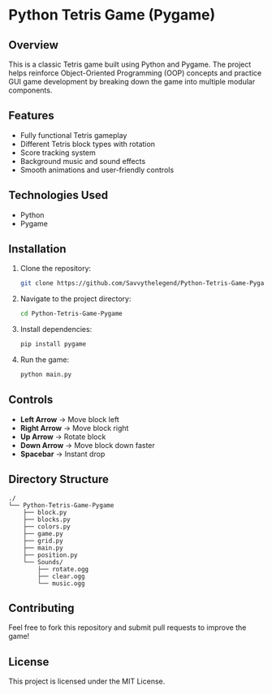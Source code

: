 # Python Tetris Game (Pygame)

## Overview
This is a classic Tetris game built using Python and Pygame. The project helps reinforce Object-Oriented Programming (OOP) concepts and practice GUI game development by breaking down the game into multiple modular components.

## Features
- Fully functional Tetris gameplay
- Different Tetris block types with rotation
- Score tracking system
- Background music and sound effects
- Smooth animations and user-friendly controls

## Technologies Used
- Python
- Pygame

## Installation
1. Clone the repository:
   ```bash
   git clone https://github.com/Savvythelegend/Python-Tetris-Game-Pygame.git
   ```
2. Navigate to the project directory:
   ```bash
   cd Python-Tetris-Game-Pygame
   ```
3. Install dependencies:
   ```bash
   pip install pygame
   ```
4. Run the game:
   ```bash
   python main.py
   ```

## Controls
- **Left Arrow**  → Move block left
- **Right Arrow** → Move block right
- **Up Arrow**    → Rotate block
- **Down Arrow**  → Move block down faster
- **Spacebar**    → Instant drop

## Directory Structure
```
./
└── Python-Tetris-Game-Pygame
    ├── block.py
    ├── blocks.py
    ├── colors.py
    ├── game.py
    ├── grid.py
    ├── main.py
    ├── position.py
    └── Sounds/
        ├── rotate.ogg
        ├── clear.ogg
        └── music.ogg
```

## Contributing
Feel free to fork this repository and submit pull requests to improve the game!

## License
This project is licensed under the MIT License.


